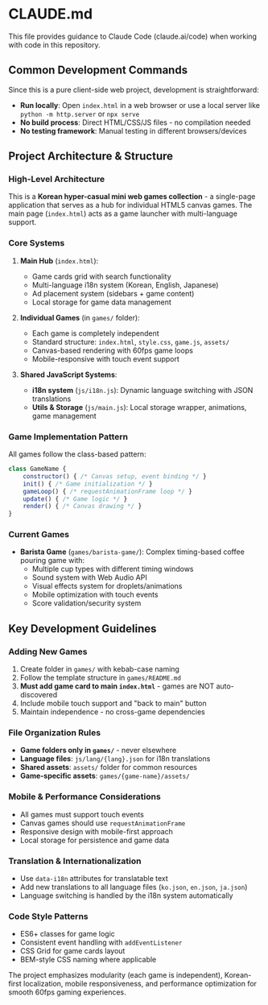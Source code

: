 # CLAUDE.md

This file provides guidance to Claude Code (claude.ai/code) when working with code in this repository.

## Common Development Commands

Since this is a pure client-side web project, development is straightforward:

- **Run locally**: Open `index.html` in a web browser or use a local server like `python -m http.server` or `npx serve`
- **No build process**: Direct HTML/CSS/JS files - no compilation needed
- **No testing framework**: Manual testing in different browsers/devices

## Project Architecture & Structure

### High-Level Architecture
This is a **Korean hyper-casual mini web games collection** - a single-page application that serves as a hub for individual HTML5 canvas games. The main page (`index.html`) acts as a game launcher with multi-language support.

### Core Systems

1. **Main Hub** (`index.html`): 
   - Game cards grid with search functionality
   - Multi-language i18n system (Korean, English, Japanese)
   - Ad placement system (sidebars + game content)
   - Local storage for game data management

2. **Individual Games** (in `games/` folder):
   - Each game is completely independent
   - Standard structure: `index.html`, `style.css`, `game.js`, `assets/`
   - Canvas-based rendering with 60fps game loops
   - Mobile-responsive with touch event support

3. **Shared JavaScript Systems**:
   - **i18n system** (`js/i18n.js`): Dynamic language switching with JSON translations
   - **Utils & Storage** (`js/main.js`): Local storage wrapper, animations, game management

### Game Implementation Pattern
All games follow the class-based pattern:
```javascript
class GameName {
    constructor() { /* Canvas setup, event binding */ }
    init() { /* Game initialization */ }
    gameLoop() { /* requestAnimationFrame loop */ }
    update() { /* Game logic */ }
    render() { /* Canvas drawing */ }
}
```

### Current Games
- **Barista Game** (`games/barista-game/`): Complex timing-based coffee pouring game with:
  - Multiple cup types with different timing windows
  - Sound system with Web Audio API
  - Visual effects system for droplets/animations
  - Mobile optimization with touch events
  - Score validation/security system

## Key Development Guidelines

### Adding New Games
1. Create folder in `games/` with kebab-case naming
2. Follow the template structure in `games/README.md`
3. **Must add game card to main `index.html`** - games are NOT auto-discovered
4. Include mobile touch support and "back to main" button
5. Maintain independence - no cross-game dependencies

### File Organization Rules
- **Game folders only in `games/`** - never elsewhere
- **Language files**: `js/lang/{lang}.json` for i18n translations
- **Shared assets**: `assets/` folder for common resources
- **Game-specific assets**: `games/{game-name}/assets/`

### Mobile & Performance Considerations
- All games must support touch events
- Canvas games should use `requestAnimationFrame`
- Responsive design with mobile-first approach
- Local storage for persistence and game data

### Translation & Internationalization
- Use `data-i18n` attributes for translatable text
- Add new translations to all language files (`ko.json`, `en.json`, `ja.json`)
- Language switching is handled by the i18n system automatically

### Code Style Patterns
- ES6+ classes for game logic
- Consistent event handling with `addEventListener`
- CSS Grid for game cards layout
- BEM-style CSS naming where applicable

The project emphasizes modularity (each game is independent), Korean-first localization, mobile responsiveness, and performance optimization for smooth 60fps gaming experiences.